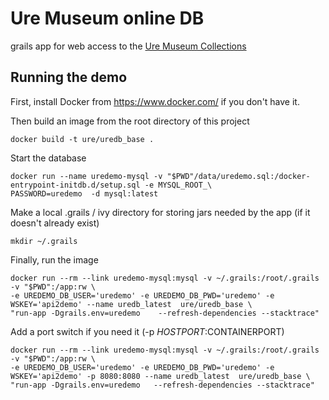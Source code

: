 Ure Museum online DB
====================

grails app for web access to  the [Ure Museum Collections](http://ure.mobilecollective.co.uk)

Running the demo
------

First, install Docker from https://www.docker.com/ if you don't have it. 


Then  build an image from the root directory of this project

```
docker build -t ure/uredb_base . 
```

Start the database 

```
docker run --name uredemo-mysql -v "$PWD"/data/uredemo.sql:/docker-entrypoint-initdb.d/setup.sql -e MYSQL_ROOT_\
PASSWORD=uredemo  -d mysql:latest
```
Make a local .grails / ivy directory for storing jars needed by the app (if it doesn't already exist)

```
mkdir ~/.grails
```

Finally, run the image

```
docker run --rm --link uredemo-mysql:mysql -v ~/.grails:/root/.grails  -v "$PWD":/app:rw \
-e UREDEMO_DB_USER='uredemo' -e UREDEMO_DB_PWD='uredemo' -e WSKEY='api2demo' --name uredb_latest  ure/uredb_base \
"run-app -Dgrails.env=uredemo    --refresh-dependencies --stacktrace"
```

Add a port switch if you need it (-p $HOSTPORT:$CONTAINERPORT)

```
docker run --rm --link uredemo-mysql:mysql -v ~/.grails:/root/.grails  -v "$PWD":/app:rw \
-e UREDEMO_DB_USER='uredemo' -e UREDEMO_DB_PWD='uredemo' -e WSKEY='api2demo' -p 8080:8080 --name uredb_latest  ure/uredb_base \
"run-app -Dgrails.env=uredemo   --refresh-dependencies --stacktrace"
```

